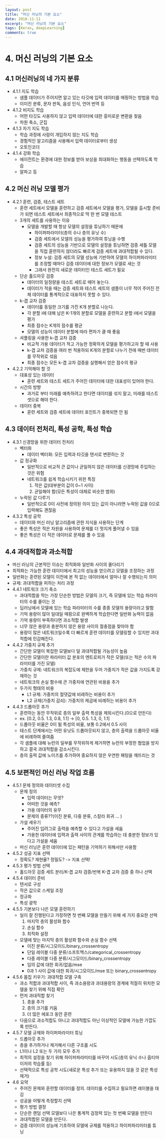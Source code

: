 ```yaml
---
layout: post
title: "머신 러닝의 기본 요소"
date: 2018-11-11
excerpt: "머신 러닝의 기본 요소"
tags: [Keras, deepLearning]
comments: true
---
```


# 4. 머신 러닝의 기본 요소

## 4.1 머신러닝의 네 가지 분류

* 4.1.1 지도 학습
	* 샘플 데이터가 주어지면 알고 있는 타깃에 입력 데이터를 매핑하는 방법을 학습
	* 이미진 분류, 문자 판독, 음성 인식, 언어 번역 등
* 4.1.2 비지도 학습
	* 어떤 타깃도 사용하지 않고 입력 데이터에 대한 흥미로운 변환을 찾음
	* 차원 축소, 군집
* 4.1.3 자기 지도 학습
	* 학습 과정에 사람이 개입하지 않는 지도 학습
	* 경험적인 알고리즘을 사용해서 입력 데이터로부터 생성
	* 오토인코더
* 4.1.4 강화 학습
	* 에이전트는 환경에 대한 정보를 받아 보상을 최대화하는 행동을 선택하도록 학습
	* 알파고 등

## 4.2 머신 러닝 모델 평가

* 4.2.1 훈련, 검증, 테스트 세트
	* 훈련 세트에서 모델을 훈련하고 검증 세트에서 모델을 평가, 모델을 출시할 준비가 되면 테스트 세트에서 최종적으로 딱 한 번 모델 테스트
	* 3개의 세트를 사용하는 이유
		* 모델을 개발할 때 항상 모델의 설정을 튜닝하기 때문에
			* 하이퍼파라미터(층의 수나 층의 유닛 수)
			* 검증 세트에서 모델의 성능을 평가하여 튜닝을 수행
			* 검증 세트의 성능을 기반으로 모델의 설정을 튜닝하면 검증 세틀 모델을 직접 휸련하지 않더라도 빠르게 검증 세트에 과대적합될 수 있다.
			* 정보 누설: 검증 세트의 모델 성능에 기반하여 모델의 하이퍼파라미터를 조정할 때마다 검증 데이터에 대한 정보가 모델로 새는 것
			* 그래서 완전히 새로운 데이터인 테스트 세트가 필요
	* 단순 홀드아웃 검증
		* 데이터의 일정량을 테스트 세트로 떼어 놓는다.
		* 데이터가 적을 때는 검증 세트와 테스트 세트의 샘플이 너무 적어 주어진 전체 데이터를 통계적으로 대표하지 못할 수 있다.
	* k-겹 교차 검증
		* 데이터를 동일한 크기를 가진 K개 분할로 나눈다.
		* 각 분할 i에 대해 남은 K-1개의 분할로 모델을 훈련하고 분할 i에서 모델을 평가
		* 최종 점수는 K개의 점수를 평균
		* 모델의 성능이 데이터 분할에 따라 편차가 클 때 좋음
	* 셔플링을 사용한 k-겹 교차 검증
		* 비교적 가용 데이터가 적고 가능한 정확하게 모델을 평가하고자 할 때 사용
		* k-겹 교차 검증을 여러 번 적용하되 K개의 분할로 나누기 전에 매번 데이터를 무작위로 섞음
		* 최종 점수는 모든 k-겹 교차 검증을 실행해서 얻은 점수의 평규
* 4.2.2 기억해야 할 것
	* 대표성 있는 데이터
		* 훈련 세트와 테스트 세트가 주어진 데이터에 대한 대표성이 있어야 한다.
	* 시간의 방향
		* 과거로 부터 미래를 예측하려고 한다면 데이터를 섞지 말고, 미래를 테스트 셋으로 해야 한다.
	* 데이터 중복
		* 훈련 세트와 검증 세트에 데이터 포인트가 중복되면 안 됨

## 4.3 데이터 전처리, 특성 공학, 특성 학습

* 4.3.1 신경망을 위한 데이터 전처리
	* 벡터화
		* 데이터 벡터화: 모든 입력과 타깃을 텐서로 변환하는 것
	* 값 정규화
		* 일반적으로 비교적 큰 값이나 균일하지 않은 데이터를 신경망에 주입하는 것은 위험
		* 네트워크를 쉽게 학습시키기 위한 특징
			1. 작은 값(대부분의 값이 0~1 사이)
			2. 균일해야 함(모든 특성이 대체로 비슷한 범위)
	* 누락된 값 다루기
		* 일반적으로 0이 사전에 정의된 의미 있는 값이 아니라면 누락된 값을 0으로 입력해도 괜찮음
* 4.3.2 특성 공학
	* 데이터와 머신 러닝 알고리즘에 관한 지식을 사용하는 단계
	* 좋은 특성은 적은 자원을 사용하여 문제를 더 멋지게 풀어낼 수 있음
	* 좋은 특성은 더 적은 데이터로 문제를 풀 수 있음

## 4.4 과대적합과 과소적합

* 머신 러닝의 근본적인 이슈는 최적화와 일반화 사이의 줄다리기
* 최적화는 가능한 훈련 데이터에서 최고의 성능을 얻으려고 모델을 조정하는 과정
* 일반화는 훈련된 모델이 이전에 본 적 없는 데이터에서 얼마나 잘 수행되는지 의미
* 규제: 과대적합을 피하는 처리 과정
* 4.4.1 네트워크 크기 축소
	* 과대적합을 막는 가장 단순한 방법은 모델의 크기, 즉 모델에 있는 학습 파라미터의 수를 줄이는 것
	* 딥러닝에서 모델에 있는 학습 파라미터의 수를 종종 모델의 용량이라고 말함
	* 기억 용랑이 많아 일대일 매핑으로 완벽하게 학습한다면 일반화 능력이 없음
	* 기억 용량이 부족하다면 과소적합 발생
	* 너무 않은 용량과 충분하지 않은 용랑 사이의 절충점을 찾아야 함
	* 용량이 많은 네트워크일수록 더 빠르게 훈련 데이터를 모델링할 수 있지만 과대적합에 민감해진다.
* 4.4.2 가중치 규제 추가
	* 간단한 모델이 복잡한 모델보다 덜 과대적합될 가능성이 높음
	* 간단한 모델이란 파라미터 값 분포의 엔트로피가 작은 모델(또는 적은 수의 파라미터를 가진 모델)
	* 가중치 규제: 네트워크의 복잡도에 제한을 두어 가중치가 작은 값을 가지도록 강제하는 것
	* 네트워크의 손실 함수에 큰 가중치에 연관된 비용을 추가
	* 두가지 형태의 비용
		* L1 규제: 가중치의 절댓값에 비레하는 비용이 추가
		* L2 규제(가중치 감쇠): 가중치의 제곱에 비례하는 비용이 추가
* 4.4.3 드롭아웃 추가
	* 훈련하는 동안 무작위로 층의 일부 출력 특성을 제외시킨다.(0으로 만든다)
	* ex. [0.2, 0.5. 1.3, 0.8, 1.1] -> [0, 0.5. 1.3, 0, 1.1]
	* 드롭아웃 비율은 0이 될 특성의 비율, 보통 0.2에서 0.5 사이
	* 테스트 단계에서는 어떤 유닛도 드롭아웃되지 않고, 층의 출력을 드롭아웃 비율에 비례하여 줄여줌
	* 각 샘플에 대해 뉴런의 일부를 무작위하게 제거하면 뉴런의 부정한 협업을 방지하고 결국 과대적합을 감소시킨다.
	* 층의 출력 값에 노이즈를 추가하여 중요하지 않은 우연한 패텅을 깨뜨리는 것

## 4.5 보편적인 머신 러닝 작업 흐름

* 4.5.1 문제 정의와 데이터셋 수집
	* 문제 정의
		* 입력 데이터는 무엇?
		* 어떠한 것을 예측?
		* 가용 데이터의 유무
		* 문제의 종류??(이진 분류, 다중 분류, 스칼라 회귀 ... )
	* 가설 세우기
		* 주어진 입려그로 출력을 예측할 수 있다고 가설을 세움
		* 가용한 데이터에 입력과 출력 사이의 관계를 학습하는 데 충분한 정보가 있다고 가설을 세움
	* 머신 러닝은 훈련 데이터에 있는 패턴을 기억하기 위해서만 사용함
* 4.5.2 성공 지표 선택
	* 정확도? 재현율? 정밀도? -> 지표 선택!
* 4.5.3 평가 방법 선택
	* 홀드아웃 검증 세트 분리/K-겹 교차 검증/반복 K-겹 교차 검증 중 하나 선택
* 4.5.4 데이터 준비
	* 텐서로 구성
	* 작은 값으로 스케일 조정
	* 정규화
	* 특성 광학
* 4.5.5 기본보다 나은 모델 훈련하기
	* 일이 잘 진행된다고 가정하면 첫 번째 모델을 만들기 위해 세 가지 중요한 선택
		1. 마지막 층의 활성화 함수
		2. 손실 함수
		3. 최적화 설정
	* 모델에 맞는 마지막 층의 활성화 함수와 손실 함수 선택
		* 이진 분류/시그모이드/binary_crossentropy
		* 단일 레이블 다중 분류/소프트맥스/categorical_crossentropy
		* 다중 레이블 다중 분류/시그모이드/binary_crossentropy
		* 임의 값에 대한 회귀/없음/mse
		* 0과 1 사이 값에 대한 회귀/시그모이드/mse 또는 binary_crossentropy
* 4.5.6 몸집 키우기: 과대적합 모델 구축
	* 과소 적합과 과대적합 사이, 즉 과소용랑과 과대용랑의 경계에 적절히 위치한 모델을 찾기 위해 직접 확인
	* 먼저 과대적합 찾기
		1. 층을 추가
		2. 층의 크기를 키움
		3. 더 많은 에포크 동안 훈련
	* 다음으로 과소적합도 아니고 과대적합도 아닌 이상적인 모델에 가능한 가깝도록 만든다.
* 4.5.7 모델 규제와 하이퍼파라미터 튜닝
	* 드롭아웃 추가
	* 층을 추가하거나 제거해서 다른 구조를 시도
	* L1이나 L2 또는 두 가지 모두 추가
	* 최적의 설정을 찾기 위해 하이퍼파라미터를 바꾸어 시도(층의 유닉 수나 옵티마이저의 학습률 등)
	* 선택적으로 특성 공학 시도(새로운 특성 추가 또는 유용하지 않을 것 같은 특성 제거)
* 4.6 요약
	* 주어진 문제와 훈련할 데이터를 정의. 데이터를 수집하고 필요하면 레이블을 태깅
	* 성공을 어떻게 측정할지 선택
	* 평가 방법 결정
	* 단순한 랜덤 선택 모델보다 나은 통계적 검정력 있는 첫 번째 모델을 만든다
	* 과대적합된 모델을 만든다.
	* 검증 데이터의 성능에 기초하여 모델에 규제를 적용하고 하이퍼파리미터를 튜닝